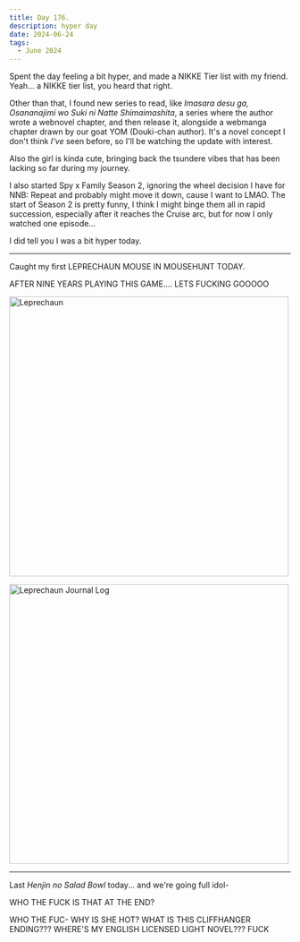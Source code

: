 ```yaml
---
title: Day 176.
description: hyper day
date: 2024-06-24
tags: 
  - June 2024
---
```


Spent the day feeling a bit hyper, and made a NIKKE Tier list with my friend. Yeah... a NIKKE tier list, you heard that right.

Other than that, I found new series to read, like *Imasara desu ga, Osananajimi wo Suki ni Natte Shimaimashita*, a series where the author wrote a webnovel chapter, and then release it, alongside a webmanga chapter drawn by our goat YOM (Douki-chan author). It's a novel concept I don't think *I've* seen before, so I'll be watching the update with interest.

Also the girl is kinda cute, bringing back the tsundere vibes that has been lacking so far during my journey.

I also started Spy x Family Season 2, ignoring the wheel decision I have for NNB: Repeat and probably might move it down, cause I want to LMAO. The start of Season 2 is pretty funny, I think I might binge them all in rapid succession, especially after it reaches the Cruise arc, but for now I only watched one episode...

I did tell you I was a bit hyper today.


-----

Caught my first LEPRECHAUN MOUSE IN MOUSEHUNT TODAY.

AFTER NINE YEARS PLAYING THIS GAME.... LETS FUCKING GOOOOO

<a href="https://imgur.com/b7K1x1g"><img src="https://i.imgur.com/b7K1x1g.png" title="source: imgur.com" width="500px" alt="Leprechaun"/></a>

<a href="https://imgur.com/xz2NYt8"><img src="https://i.imgur.com/xz2NYt8.png" title="source: imgur.com" width="500px" alt="Leprechaun Journal Log"/></a>

-----

Last *Henjin no Salad Bowl* today... and we're going full idol-

WHO THE FUCK IS THAT AT THE END?

WHO THE FUC- WHY IS SHE HOT? WHAT IS THIS CLIFFHANGER ENDING??? WHERE'S MY ENGLISH LICENSED LIGHT NOVEL??? FUCK

